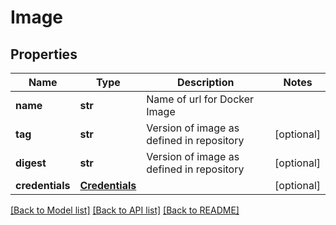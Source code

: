 # Image


## Properties
Name | Type | Description | Notes
------------ | ------------- | ------------- | -------------
**name** | **str** | Name of url for Docker Image | 
**tag** | **str** | Version of image as defined in repository | [optional] 
**digest** | **str** | Version of image as defined in repository | [optional] 
**credentials** | [**Credentials**](Credentials.md) |  | [optional] 

[[Back to Model list]](../README.md#documentation-for-models) [[Back to API list]](../README.md#documentation-for-api-endpoints) [[Back to README]](../README.md)


